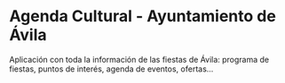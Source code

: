 Agenda Cultural - Ayuntamiento de Ávila
============
Aplicación con toda la información de las fiestas de Ávila: programa de fiestas, puntos de interés, agenda de eventos, ofertas...
